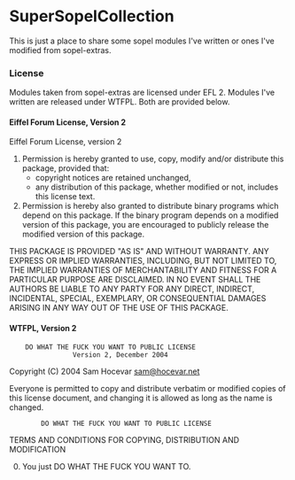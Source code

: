 # SuperSopelCollection

This is just a place to share some sopel modules I've written or ones I've modified from sopel-extras. 

### License

Modules taken from sopel-extras are licensed under EFL 2. Modules I've written are released under WTFPL. Both are provided below.

#### Eiffel Forum License, Version 2

Eiffel Forum License, version 2

1. Permission is hereby granted to use, copy, modify and/or
   distribute this package, provided that:
      * copyright notices are retained unchanged,
      * any distribution of this package, whether modified or not,
        includes this license text.
2. Permission is hereby also granted to distribute binary programs
   which depend on this package. If the binary program depends on a
   modified version of this package, you are encouraged to publicly
   release the modified version of this package.

THIS PACKAGE IS PROVIDED "AS IS" AND WITHOUT WARRANTY. ANY EXPRESS OR
IMPLIED WARRANTIES, INCLUDING, BUT NOT LIMITED TO, THE IMPLIED
WARRANTIES OF MERCHANTABILITY AND FITNESS FOR A PARTICULAR PURPOSE ARE
DISCLAIMED. IN NO EVENT SHALL THE AUTHORS BE LIABLE TO ANY PARTY FOR ANY
DIRECT, INDIRECT, INCIDENTAL, SPECIAL, EXEMPLARY, OR CONSEQUENTIAL
DAMAGES ARISING IN ANY WAY OUT OF THE USE OF THIS PACKAGE.


#### WTFPL, Version 2

        DO WHAT THE FUCK YOU WANT TO PUBLIC LICENSE 
                    Version 2, December 2004 

 Copyright (C) 2004 Sam Hocevar <sam@hocevar.net> 

 Everyone is permitted to copy and distribute verbatim or modified 
 copies of this license document, and changing it is allowed as long 
 as the name is changed. 

            DO WHAT THE FUCK YOU WANT TO PUBLIC LICENSE 
   TERMS AND CONDITIONS FOR COPYING, DISTRIBUTION AND MODIFICATION 

  0. You just DO WHAT THE FUCK YOU WANT TO.